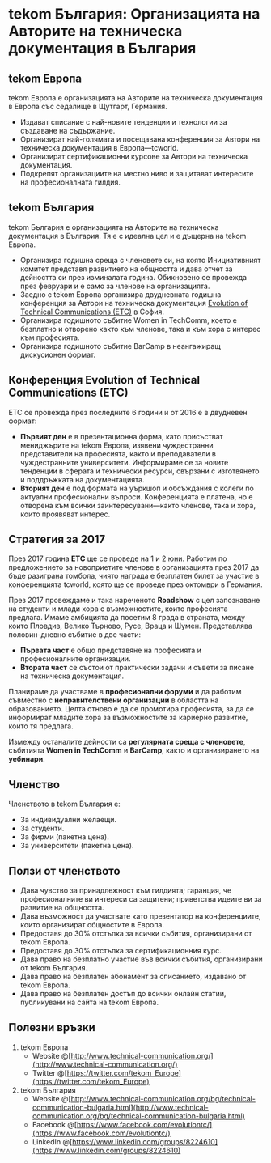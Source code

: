 # tekom България: Организацията на Авторите на техническа документация в България

## tekom Европа

tekom Европа е организацията на Авторите на техническа документация в Европа със седалище в Щутгарт, Германия.

* Издават списание с най-новите тенденции и технологии за създаване на съдържание.
* Организират най-голямата и посещавана конференция за Автори на техническа документация в Европа&mdash;tcworld.
* Организират сертификационни курсове за Автори на техническа документация.
* Подкрепят организациите на местно ниво и защитават интересите на професионалната гилдия.

## tekom България

tekom България е организацията на Авторите на техническа документация в България. Тя е с идеална цел и е дъщерна на tekom Европа.

* Организира годишна среща с членовете си, на която Инициативният комитет представя развитието на общността и дава отчет за дейността си през изминалата година. Обикновено се провежда през февруари и е само за членове на организацията.
* Заедно с tekom Европа организира двудневната годишна конференция за Автори на техническа документация [Evolution of Technical Communications (ETC)](#Конференция-evolution-of-technical-communications-etc) в София.
* Организира годишното събитие Women in TechComm, което е безплатно и отворено както към членове, така и към хора с интерес към професията.
* Организира годишното събитие BarCamp в неангажиращ дискусионен формат.

## Конференция Evolution of Technical Communications (ETC)

ETC се провежда през последните 6 години и от 2016 е в двудневен формат:
* **Първият ден** е в презентационна форма, като присъстват мениджърите на tekom Европа, изявени чуждестранни представители на професията, както и преподаватели в чуждестранните университети. Информираме се за новите тенденции в сферата и технически ресурси, свързани с изготвянето и поддръжката на документацията.
* **Вторият ден** е под формата на уъркшоп и обсъждания с колеги по актуални професионални въпроси. Конференцията е платена, но е отворена към всички заинтересувани&mdash;както членове, така и хора, които проявяват интерес.

## Стратегия за 2017

През 2017 година **ETC** ще се проведе на 1 и 2 юни. Работим по предложението за новоприетите членове в организацията през 2017 да бъде разиграна томбола, чиято награда е безплатен билет за участие в конференцията tcworld, която ще се проведе през октомври в Германия.

През 2017 провеждаме и така нареченото **Roadshow** с цел запознаване на студенти и млади хора с възможностите, които професията предлага. Имаме амбицията да посетим 8 града в страната, между които Пловдив, Велико Търново, Русе, Враца и Шумен. Представлява половин-дневно събитие в две части:
* **Първата част** е общо представяне на професията и професионалните организации.
* **Втората част** се състои от практически задачи и съвети за писане на техническа документация.  

Планираме да участваме в **професионални форуми** и да работим съвместно с **неправителствени организации** в областта на образованието. Целта отново е да се промотира професията, за да се информират младите хора за възможностите за кариерно развитие, които тя предлага. 

Измежду останалите дейности са **регулярната среща с членовете**, събитията **Women in TechComm** и **BarCamp**, както и организирането на **уебинари**.

## Членство

Членството в tekom България е:   
* За индивидуални желаещи.
* За студенти.
* За фирми (пакетна цена).
* За университети (пакетна цена).

## Ползи от членството

* Дава чувство за принадлежност към гилдията; гаранция, че професионалните ви интереси са защитени; приветства идеите ви за развитие на общността.  
* Дава възможност да участвате като презентатор на конференциите, които организират общностите в Европа.  
* Предоставя до 30% отстъпка за всички събития, организирани от tekom Европа.
* Предоставя до 30% отстъпка за сертификационния курс.
* Дава право на безплатно участие във всички събития, организирани от tekom България.
* Дава право на безплатен абонамент за списанието, издавано от tekom Европа.
* Дава право на безплатен достъп до всички онлайн статии, публикувани на сайта на tekom Европа.

## Полезни връзки

1. tekom Европа   
    * Website @[http://www.technical-communication.org/](http://www.technical-communication.org/)        
    * Twitter @[https://twitter.com/tekom_Europe](https://twitter.com/tekom_Europe)    
1. tekom България
    * Website @[http://www.technical-communication.org/bg/technical-communication-bulgaria.html](http://www.technical-communication.org/bg/technical-communication-bulgaria.html)  
    * Facebook @[https://www.facebook.com/evolutiontc/](https://www.facebook.com/evolutiontc/)  
    * LinkedIn @[https://www.linkedin.com/groups/8224610](https://www.linkedin.com/groups/8224610)     
